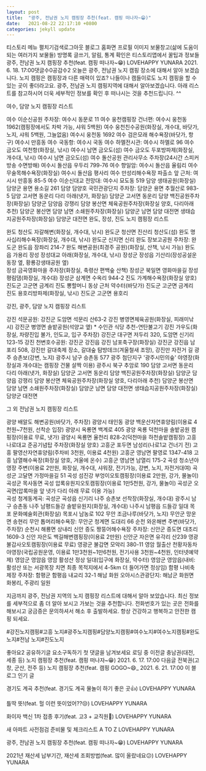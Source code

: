 ```yaml
---
layout: post
title:  "광주, 전남권 노지 캠핑장 추천(feat. 캠핑 떠나자~😁)"
date:   2021-08-22 22:17:10 +0800
categories: jekyll update
---
```

티스토리 메뉴 펼치기검색로그아웃
블로그 홈화면
프로필 이미지
보물창고(삶에 도움이 되는 여러가지 보물들)
방명록
글쓰기, 알림, 통계 확인은 티스토리앱에서
꿀팁과 정보들
광주, 전남권 노지 캠핑장 추천(feat. 캠핑 떠나자~😁)
LOVEHAPPY YUNARA
2021. 6. 18. 17:00댓글수0공감수2
오늘은 광주, 전남권 노지 캠핑 장소에 대해서 알아 보겠습니다. 노지 캠핑은 캠핑장과 다른 매력이 있죠? 나들이나 캠들이로도 노지 캠핑을 할 수 있는 곳이 좋더라고요.  광주, 전남권 노지 캠핑지역에 대해서 알아보겠습니다. 아래 리스트를 참고하시어 더욱 세부적인 정보를 확인 후 떠나시는 것을 추천드립니다. ^^

여수, 담양 노지 캠핑장 리스트

여수 이순신공원 주차장: 여수시 동문로 11
여수 웅천캠핑장 건너편: 여수시 웅천동 1962(캠핑장에서도 차박 가능, 샤워 5백원)
여수 웅천친수공원(화장실, 개수대, 바닷가, 노지, 샤워 5백원, 그늘없음) 여수시 웅천동 1692
여수 검은모래 해수욕장(바닷가, 항구) 여수시 만흥동
여수 국동항: 여수시 국동
여수 하멜전시관: 여수시 하멜로 96
여수 금오도 여천항(화장실, 낚시) 여수시 남면 금오도(섬)
여수 금오도 두포방파제(화장실, 개수대, 낚시) 여수시 남면 금오도(섬)
여수 돌산공원 관리사무소 주차장(24시간 스피커방송 수면방해) 여수시 돌산읍 우두리 799-76
여수 향일암: 여수시 돌산읍 율림리
여수 무술목해수욕장(화장실) 여수시 돌산읍 평사리
여수 만성리해수욕장 파출소 앞 근처: 여시시 만흥동 85-5
여수 이순신대교 전망대: 여수시 묘도동 519
담양 생태공원(화장실) 담양군 용면 용소길 261
담양 담양호 국민관광단지 주차장: 담양군 용면 추월산로 983-5
담양 고서면 동운리 다리 아래(냇가, 화장실) 담양군 고서면 동운리
담양 백진공원주차장(화장실) 담양군 담양읍 강쟁리
담양 봉산면 체육공원주차장(화장실 양호, 다리아래 추천) 담양군 봉산면
담양 남면 소쇄원주차장(화장실) 담양군 남면
담양 대전면 생태습지공원주차장(화장실) 담양군 대전면
완도, 장성, 진도 노지 캠핑장 리스트

완도 청산도 자갈해변(화장실, 개수대, 낚시) 완도군 청산면 진산리 청산도(섬)
완도 명사십리해수욕장(화장실, 개수대, 낚시) 완도군 신지면 신리
완도 장보고공원 주차장: 완도군 완도읍 장좌리 214-7
완도 해변공원(최경주 공원)(화장실, 산책, 낚시 가능) 완도읍 가용리
장성 장성대교 아래(화장실, 개수대, 낚시) 장성군 장성읍 기산리(장성공설운동장 옆, 황룡강생태공원 옆)\
장성 금곡영화마을 주차장(화장실, 축령산 편백숲 산책) 장성군 북일면 영화마을길
장성 평림댐(화장실, 개수대) 장성군 삼계면 수옥리 944-2
진도 가계해수욕장(화장실 양호) 진도군 고군면 금계리
진도 뽕할머니 동상 근처 약수터(바닷가) 진도군 고군면 금계리
진도 용호리방파제(화장실, 낚시) 진도군 고군면 용호리
 

 

강진, 광주, 담양 노지 캠핑장 리스트

강진 석문공원: 강진군 도암면 석문리 산63-2
강진 병영면체육공원(화장실, 피래미낚시) 강진군 병영면 솔밭공원(석양교 옆) * 수인관 식당 추천-연탄불고기
강진 가우도(화장실, 차량진입 불가, 인도교, 입구 주차장) 강진군 대구면 저두리 320, 도암면 신기리 123-15
강진 천변호수공원: 강진군 강진읍
강진 남포축구장(화장실) 강진군 강진읍 남포리 508, 강진만 갈대축제 장소, 갈대숲 탐방데크(겨울철새 조망), 강진만 자전거 길
광주 승촌보(강변, 노지) 광주시 남구 승촌동 577
광주 첨단지구 '광주시민의숲' 야영장(화장실과 개수대는 캠핑장 건물 살짝 이용) 광주시 북구 추암로 190
담양 고서면 동운리 다리 아래(냇가, 화장실) 담양군 고서면 동운리
담양 백진공원주차장(화장실) 담양군 담양읍 강쟁리
담양 봉산면 체육공원주차장(화장실 양호, 다리아래 추천) 담양군 봉산면
담양 남면 소쇄원주차장(화장실) 담양군 남면
담양 대전면 생태습지공원주차장(화장실) 담양군 대전면
 

그 외 전남권 노지 캠핑장 리스트 

광양 배알도 해변공원(바닷가, 주차장) 광양시 태인동
광양 백운산자연휴양림(이용료 4천원~7천원, 선착순 입장) 광양시 옥룡면 백계로 405
광양 옥룡 덕천마을 솔밭공원 캠핑장(이용료 무료, 냇가) 광양시 옥룡면 율천리 828-2(덕천마을 하천솔밭캠핑장)
고흥 나로대교 준공기념탑 주차장(화장실 양호) 고흥군 포두면 남성리(나로1교 건너기 전)
고흥 팔영산자연휴양림(주차비 3천원, 이용료 4천원) 고흥군 영남면 팔영로 1347-418
고흥 남열해수욕장(화장실 양호, 겨울에 온수) 고흥군 영남면 남열리 175-2
곡성 청소년야영장 주변(이용료 2만원, 화장실, 개수대, 샤워장, 전기가능, 강변, 노지, 자전거대여) 곡성군 고달면 가정마을길 51
곡성 섬진강 부엉이오토캠핑장(이용료 2만원, 강가, 물놀이) 곡성군 목사동면
곡성 압록유원지오토캠핑장(이용료 1만5천원, 강가, 물놀이) 곡성군 오곡면(압록마을 앞 냇가 다리 아래 무료 이용 가능)\
곡성 청계동계곡: 곡성군 곡성읍 신기리
나주 승촌보 선착장(화장실, 개수대) 광주시 남구 승촌동
나주 남평드들강 솔밭유원지(화장실, 개수대) 나주시 남평읍 드들강 일대
목포 문화예술회관(화장실) 목포시 남농로 102
무안 조금나루(바닷가, 노지) 무안군 망운면 송현리
무안 톱머리해수욕장: 무안군 청계면 도대리 66
순천 와온해변 주변(바닷가, 주차장) 순천시 해룡면 상내리
신안 증도 짱뚱어해수욕장 주차장: 신안군 증도면 대초리 1609-3
신안 자은도 백길해변캠핑장(이용료 2만원) 신안군 자은면 유각리 산239
영광 불갑사오토캠핑장(이용료 무료) 영광군 불갑면 모악리 380-11
영암 월출산 천황자동차야영장(국립공원운영, 이용료 1만3천원~1만6천원, 전기사용 3천원~4천원, 인터넷예약제) 영암군 영암읍
영암 활성산 정상 일대(입구에 화장실, 약수터) 영암군 영암읍(내비:활성산 또는 서광목장 치면 최종 목적지에서 4-5km 더 들어가면 정상임)
함평 나비축제장 주차장: 함평군 함평읍 내교리 32-1
해남 화원 오아시스관광단지: 해남군 화원면 화봉리, 주광리 일원
 

지금까지 광주, 전남권 지역의 노지 캠핑장 리스트에 대해서 알아 보았습니다. 최신 정보를 세부적으로 좀 더 알아 보시고 가보는 것을 추천합니다. 전화번호가 있는 곳은 전화를 해보시고 궁금증은 문의하셔서 해소 후 출발하세요. 항상 건강하고 행복하고 안전한 캠핑 되세요. 

#강진노지캠핑#고흥 노지#광주노지캠핑#담양노지캠핑#여수노지#여수노지캠핑#완도노지#전남 노지#진도노지

좋아요2
공유하기글 요소구독하기
첫 댓글을 남겨보세요
로딩 중
이전글
충남권(대전, 세종 등) 노지 캠핑장 추천(feat. 캠핑 떠나자~😁)
2021. 6. 17. 17:00
다음글
전북권(고창, 군산, 전주 등) 노지 캠핑장 추천(feat. 캠핑 GOGO~😄_
2021. 6. 21. 17:00
이 블로그 인기 글

경기도 계곡 추천(feat. 경기도 계곡 물놀이 하기 좋은 곳👍)
LOVEHAPPY YUNARA

틀딱 뜻!(feat. 헐 이런 뜻이었어??😒)
LOVEHAPPY YUNARA

화이자 백신 1차 접종 후기(feat. 고3 + 교직원👏)
LOVEHAPPY YUNARA

새 아파트 사전점검 준비물 및 체크리스트 A TO Z
LOVEHAPPY YUNARA

광주, 전남권 노지 캠핑장 추천(feat. 캠핑 떠나자~😁)
LOVEHAPPY YUNARA

2021년 재산세 납부기간, 재산세 조회방법(feat. 많이 올랐네요😕)
LOVEHAPPY YUNARA
